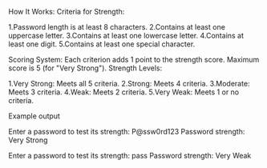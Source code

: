 How It Works:
Criteria for Strength:

1.Password length is at least 8 characters.
2.Contains at least one uppercase letter.
3.Contains at least one lowercase letter.
4.Contains at least one digit.
5.Contains at least one special character.

Scoring System:
Each criterion adds 1 point to the strength score.
Maximum score is 5 (for "Very Strong").
Strength Levels:

1.Very Strong: Meets all 5 criteria.
2.Strong: Meets 4 criteria.
3.Moderate: Meets 3 criteria.
4.Weak: Meets 2 criteria.
5.Very Weak: Meets 1 or no criteria.

Example output

Enter a password to test its strength: P@ssw0rd123
Password strength: Very Strong

Enter a password to test its strength: pass
Password strength: Very Weak
